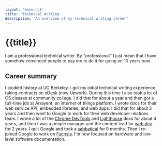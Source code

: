 ```yaml
---
layout: 'base.njk'
title: 'Technical Writing'
description: 'An overview of my technical writing career'
---
```


# {{title}}

I am a professional technical writer. By "professional" I just
mean that I have somehow convinced people to pay me to do it for
going on 10 years now.

## Career summary

I studied history at UC Berkeley. I got my initial technical writing
experience taking contracts on oDesk (now Upwork). During this time I also
took a lot of CS classes at community college. I did that for about a year
and then got a full-time job at Arrayent, an internet of things platform.
I wrote docs for their web service API, embedded libraries, and web
apps. I did that for about 3 years and then went to Google to work
for their web developer relations team. I wrote a lot of the
[Chrome DevTools](https://developer.chrome.com/docs/devtools) and
[Lighthouse](https://developer.chrome.com/docs/lighthouse/overview)
docs for about 4 years, and then I was a people manager and the
content lead for [web.dev](https://web.dev) for 2 years. I quit
Google and took a [sabbatical](/essays/sabbatical) for 9 months.
Then I re-joined Google to work on [Fuchsia](https://fuchsia.dev).
I'm now focused on hardware and low-level software documentation.
